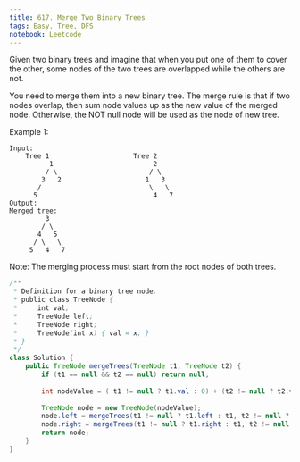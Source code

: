 ```yaml
---
title: 617. Merge Two Binary Trees
tags: Easy, Tree, DFS
notebook: Leetcode
---
```


Given two binary trees and imagine that when you put one of them to cover the other, some nodes of the two trees are overlapped while the others are not.

You need to merge them into a new binary tree. The merge rule is that if two nodes overlap, then sum node values up as the new value of the merged node. Otherwise, the NOT null node will be used as the node of new tree.

Example 1:
```
Input: 
	Tree 1                     Tree 2                  
          1                         2                             
         / \                       / \                            
        3   2                     1   3                        
       /                           \   \                      
      5                             4   7                  
Output: 
Merged tree:
	     3
	    / \
	   4   5
	  / \   \ 
	 5   4   7
```

Note: The merging process must start from the root nodes of both trees.


```Java
/**
 * Definition for a binary tree node.
 * public class TreeNode {
 *     int val;
 *     TreeNode left;
 *     TreeNode right;
 *     TreeNode(int x) { val = x; }
 * }
 */
class Solution {
    public TreeNode mergeTrees(TreeNode t1, TreeNode t2) {
        if (t1 == null && t2 == null) return null;
        
        int nodeValue = ( t1 != null ? t1.val : 0) + (t2 != null ? t2.val : 0);
        
        TreeNode node = new TreeNode(nodeValue);
        node.left = mergeTrees(t1 != null ? t1.left : t1, t2 != null ? t2.left : t2);
        node.right = mergeTrees(t1 != null ? t1.right : t1, t2 != null ? t2.right : t2);    
        return node;
    }
}
```
